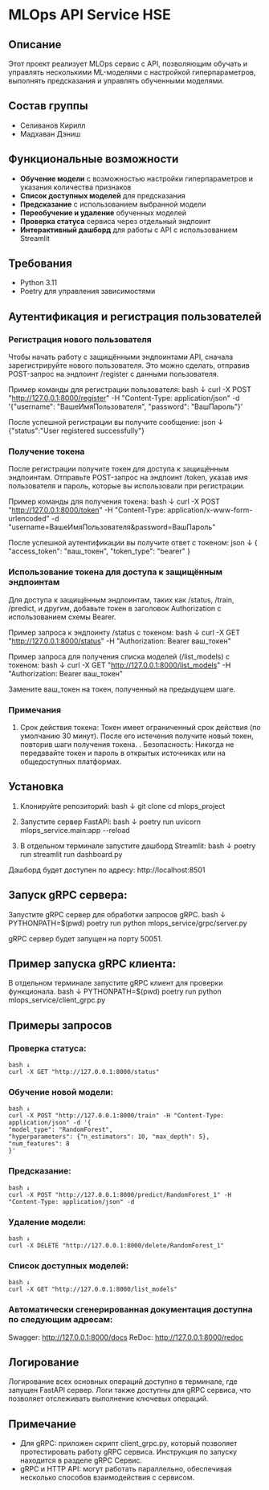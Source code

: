 # MLOps API Service HSE

## Описание
Этот проект реализует MLOps сервис с API, позволяющим обучать и управлять несколькими ML-моделями с настройкой гиперпараметров, выполнять предсказания и управлять обученными моделями.

## Состав группы
- Селиванов Кирилл
- Мадхаван Дэниш

## Функциональные возможности

- **Обучение модели** с возможностью настройки гиперпараметров и указания количества признаков
- **Список доступных моделей** для предсказания
- **Предсказание** с использованием выбранной модели
- **Переобучение и удаление** обученных моделей
- **Проверка статуса** сервиса через отдельный эндпоинт
- **Интерактивный дашборд** для работы с API с использованием Streamlit

## Требования

- Python 3.11
- Poetry для управления зависимостями

 ## Аутентификация и регистрация пользователей
 ### Регистрация нового пользователя
Чтобы начать работу с защищёнными эндпоинтами API, сначала зарегистрируйте нового пользователя. Это можно сделать, отправив POST-запрос на эндпоинт /register с данными пользователя.

Пример команды для регистрации пользователя:
    bash ↓
    curl -X POST "http://127.0.0.1:8000/register" -H "Content-Type: application/json" -d '{"username": "ВашеИмяПользователя", "password": "ВашПароль"}'

После успешной регистрации вы получите сообщение:
    json ↓
    {"status":"User registered successfully"}

### Получение токена
После регистрации получите токен для доступа к защищённым эндпоинтам. Отправьте POST-запрос на эндпоинт /token, указав имя пользователя и пароль, которые вы использовали при регистрации.

Пример команды для получения токена:
    bash ↓
    curl -X POST "http://127.0.0.1:8000/token" -H "Content-Type: application/x-www-form-urlencoded" -d "username=ВашеИмяПользователя&password=ВашПароль"

После успешной аутентификации вы получите ответ с токеном:
    json ↓
    {
    "access_token": "ваш_токен",
    "token_type": "bearer"
    }

### Использование токена для доступа к защищённым эндпоинтам
Для доступа к защищённым эндпоинтам, таких как /status, /train, /predict, и другим, добавьте токен в заголовок Authorization с использованием схемы Bearer.

Пример запроса к эндпоинту /status с токеном:
    bash ↓
    curl -X GET "http://127.0.0.1:8000/status" -H "Authorization: Bearer ваш_токен"

Пример запроса для получения списка моделей (/list_models) с токеном:
    bash ↓
    curl -X GET "http://127.0.0.1:8000/list_models" -H "Authorization: Bearer ваш_токен"

Замените ваш_токен на токен, полученный на предыдущем шаге.

### Примечания
1. Срок действия токена: Токен имеет ограниченный срок действия (по умолчанию 30 минут). После его истечения получите новый токен, повторив шаги получения токена.
. Безопасность: Никогда не передавайте токен и пароль в открытых источниках или на общедоступных платформах.

## Установка

1. Клонируйте репозиторий:
    bash ↓
    git clone <URL>
    cd mlops_project

2. Запустите сервер FastAPI:
    bash ↓
    poetry run uvicorn mlops_service.main:app --reload

3. В отдельном терминале запустите дашборд Streamlit:
    bash ↓
    poetry run streamlit run dashboard.py

Дашборд будет доступен по адресу: http://localhost:8501

## Запуск gRPC сервера:
Запустите gRPC сервер для обработки запросов gRPC.
    bash ↓
    PYTHONPATH=$(pwd) poetry run python mlops_service/grpc/server.py

gRPC сервер будет запущен на порту 50051.

## Пример запуска gRPC клиента:
В отдельном терминале запустите gRPC клиент для проверки функционала.
    bash ↓
    PYTHONPATH=$(pwd) poetry run python mlops_service/client_grpc.py

## Примеры запросов

### Проверка статуса:
    bash ↓
    curl -X GET "http://127.0.0.1:8000/status"

### Обучение новой модели:
    bash ↓
    curl -X POST "http://127.0.0.1:8000/train" -H "Content-Type: application/json" -d '{
    "model_type": "RandomForest",
    "hyperparameters": {"n_estimators": 10, "max_depth": 5},
    "num_features": 8
    }'

### Предсказание:
    bash ↓
    curl -X POST "http://127.0.0.1:8000/predict/RandomForest_1" -H "Content-Type: application/json" -d

### Удаление модели:
    bash ↓
    curl -X DELETE "http://127.0.0.1:8000/delete/RandomForest_1"

### Список доступных моделей:
    bash ↓
    curl -X GET "http://127.0.0.1:8000/list_models"

### Автоматически сгенерированная документация доступна по следующим адресам:
Swagger: http://127.0.0.1:8000/docs
ReDoc: http://127.0.0.1:8000/redoc

## Логирование
Логирование всех основных операций доступно в терминале, где запущен FastAPI сервер. Логи также доступны для gRPC сервиса, что позволяет отслеживать выполнение ключевых операций.

## Примечание
* Для gRPC: приложен скрипт client_grpc.py, который позволяет протестировать работу gRPC сервиса. Инструкция по запуску находится в разделе gRPC Сервис.
* gRPC и HTTP API: могут работать параллельно, обеспечивая несколько способов взаимодействия с сервисом.